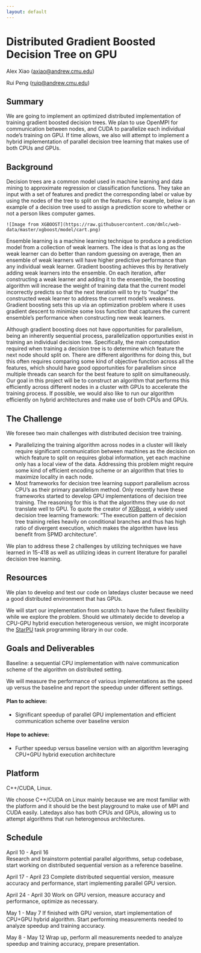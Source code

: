 ```yaml
---
layout: default
---
```


# Distributed Gradient Boosted Decision Tree on GPU

Alex Xiao (axiao@andrew.cmu.edu)

Rui Peng (ruip@andrew.cmu.edu)

## Summary

We are going to implement an optimized distributed implementation of training gradient boosted  decision trees. We plan to use OpenMPI for communication between nodes, and CUDA to parallelize each individual node’s training on GPU. If time allows, we also will attempt to implement a hybrid implementation of parallel decision tree learning that makes use of both CPUs and GPUs.



## Background

Decision trees are a common model used in machine learning and data mining to approximate regression or classification functions. They take an input with a set of features and predict the corresponding label or value by using the nodes of the tree to split on the features. For example, below is an example of a decision tree used to assign a prediction score to whether or not a person likes computer games.

```
![Image from XGBOOST](https://raw.githubusercontent.com/dmlc/web-data/master/xgboost/model/cart.png)
```

Ensemble learning is a machine learning technique to produce a prediction model from a collection of weak learners. The idea is that as long as the weak learner can do better than random guessing on average, then an ensemble of weak learners will have higher predictive performance than any individual weak learner. Gradient boosting achieves this by iteratively adding weak learners into the ensemble. On each iteration, after constructing a weak learner and adding it to the ensemble, the boosting algorithm will increase the weight of training data that the current model incorrectly predicts so that the next iteration will to try to “nudge” the constructed weak learner to address the current model’s weakness. Gradient boosting sets this up via an optimization problem where it uses gradient descent to minimize some loss function that captures the current ensemble’s performance when constructing new weak learners. 

Although gradient boosting does not have opportunities for parallelism, being an inherently sequential process, parallelization opportunities exist in training an individual decision tree. Specifically, the main computation required when training a decision tree is to determine which feature the next node should split on. There are different algorithms for doing this, but this often requires comparing some kind of objective function across all the features, which should have good opportunities for parallelism since multiple threads can search for the best feature to split on simultaneously. Our goal in this project will be to construct an algorithm that performs this efficiently across different nodes in a cluster with GPUs to accelerate the training process. If possible, we would also like to run our algorithm efficiently on hybrid architectures and make use of both CPUs and GPUs.



## The Challenge

We foresee two main challenges with distributed decision tree training.

* Parallelizing the training algorithm across nodes in a cluster will likely require significant communication between machines as the decision on which feature to split on requires global information, yet each machine only has a local view of the data. Addressing this problem might require some kind of efficient encoding scheme or an algorithm that tries to maximize locality in each node.
* Most frameworks for decision tree learning support parallelism across CPU’s as their primary parallelism method. Only recently have these frameworks started to develop GPU implementations of decision tree training. The reasoning for this is that the algorithms they use do not translate well to GPU. To quote the creator of [XGBoost](https://github.com/dmlc/xgboost), a widely used decision tree learning framework: “The execution pattern of decision tree training relies heavily on conditional branches and thus has high ratio of divergent execution, which makes the algorithm have less benefit from SPMD architecture”.

We plan to address these 2 challenges by utilizing techniques we have learned in 15-418 as well as utilizing ideas in current literature for parallel decision tree learning.



## Resources

We plan to develop and test our code on latedays cluster because we need a good distributed environment that has GPUs.

We will start our implementation from scratch to have the fullest flexibility while we explore the problem. Should we ultimately decide to develop a CPU-GPU hybrid execution heterogeneous version, we might incorporate the [StarPU](http://starpu.gforge.inria.fr/) task programming library in our code.



## Goals and Deliverables

Baseline: a sequential CPU implementation with naive communication scheme of the algorithm on distributed setting.

We will measure the performance of various implementations as the speed up versus the baseline and report the speedup under different settings.

#### Plan to achieve: 

* Significant speedup of parallel GPU implementation and efficient communication scheme over baseline version

#### Hope to achieve:

* Further speedup versus baseline version with an algorithm leveraging CPU+GPU hybrid execution architecture



## Platform

C++/CUDA, Linux.

We choose C++/CUDA on Linux mainly because we are most familiar with the platform and it should be the best playground to make use of MPI and CUDA easily. Latedays also has both CPUs and GPUs, allowing us to attempt algorithms that run heterogenous architectures.



## Schedule

April 10 - April 16  	
Research and brainstorm potential parallel algorithms, setup codebase, start working on distributed sequential version as a reference baseline.

April 17 - April 23
Complete distributed sequential version, measure accuracy and performance, start implementing parallel GPU version.

April 24 - April 30
Work on GPU version, measure accuracy and performance, optimize as necessary.

May 1 - May 7
If finished with GPU version, start implementation of CPU+GPU hybrid algorithm. Start performing measurements needed to analyze speedup and training accuracy.

May 8 - May 12
Wrap up, perform all measurements needed to analyze speedup and training accuracy, prepare presentation.